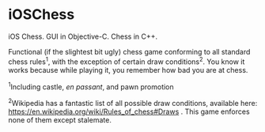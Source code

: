 # iOSChess
iOS Chess.  GUI in Objective-C.  Chess in C++.

Functional (if the slightest bit ugly) chess game conforming to all standard chess rules<sup>1</sup>, with the exception of certain draw conditions<sup>2</sup>.  You know it works because while playing it, you remember how bad you are at chess.

<sup>1</sup>Including castle, *en passant*, and pawn promotion

<sup>2</sup>Wikipedia has a fantastic list of all possible draw conditions, available here: https://en.wikipedia.org/wiki/Rules_of_chess#Draws .  This game enforces none of them except stalemate.
